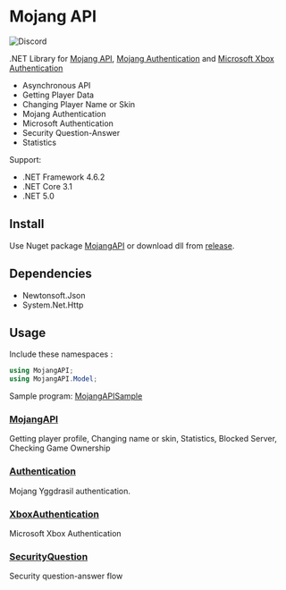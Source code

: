 # Mojang API

![Discord](https://img.shields.io/discord/795952027443527690?label=discord&logo=discord&style=for-the-badge) 

.NET Library for [Mojang API](https://wiki.vg/Mojang_API), [Mojang Authentication](https://wiki.vg/Authentication) and [Microsoft Xbox Authentication](https://wiki.vg/Microsoft_Authentication_Scheme)

-   Asynchronous API
-   Getting Player Data
-   Changing Player Name or Skin
-   Mojang Authentication
-   Microsoft Authentication
-   Security Question-Answer
-   Statistics

Support:

-   .NET Framework 4.6.2
-   .NET Core 3.1
-   .NET 5.0

## Install

Use Nuget package [MojangAPI](https://nuget.org) or download dll from [release](https://github.com).

## Dependencies

-   Newtonsoft.Json
-   System.Net.Http

## Usage

Include these namespaces : 

```csharp
using MojangAPI;
using MojangAPI.Model;
```

Sample program: [MojangAPISample](./MojangAPISample)  

### [MojangAPI](./docs/MojangAPI.md)

Getting player profile, Changing name or skin, Statistics, Blocked Server, Checking Game Ownership

### [Authentication](./docs/MojangAuth.md)

Mojang Yggdrasil authentication. 

### [XboxAuthentication](./docs/XboxAuthentication.md)

Microsoft Xbox Authentication

### [SecurityQuestion](./docs/SecurityQuestion.md)

Security question-answer flow